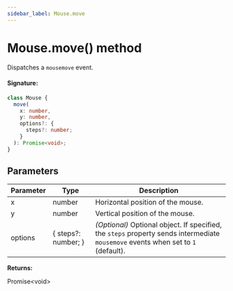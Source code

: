 ```yaml
---
sidebar_label: Mouse.move
---
```


# Mouse.move() method

Dispatches a `mousemove` event.

#### Signature:

```typescript
class Mouse {
  move(
    x: number,
    y: number,
    options?: {
      steps?: number;
    }
  ): Promise<void>;
}
```

## Parameters

| Parameter | Type                | Description                                                                                                                                                        |
| --------- | ------------------- | ------------------------------------------------------------------------------------------------------------------------------------------------------------------ |
| x         | number              | Horizontal position of the mouse.                                                                                                                                  |
| y         | number              | Vertical position of the mouse.                                                                                                                                    |
| options   | { steps?: number; } | _(Optional)_ Optional object. If specified, the <code>steps</code> property sends intermediate <code>mousemove</code> events when set to <code>1</code> (default). |

**Returns:**

Promise&lt;void&gt;
